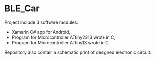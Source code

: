 # BLE_Car

Project include 3 software modules:
- Xamarin C# app for Android,
- Program for Microcontroller ATtiny2313 wrote in C,
- Program for Microcontroller ATtiny13 wrote in C.

Repository also contain a schematic print of designed electronic circuit.
